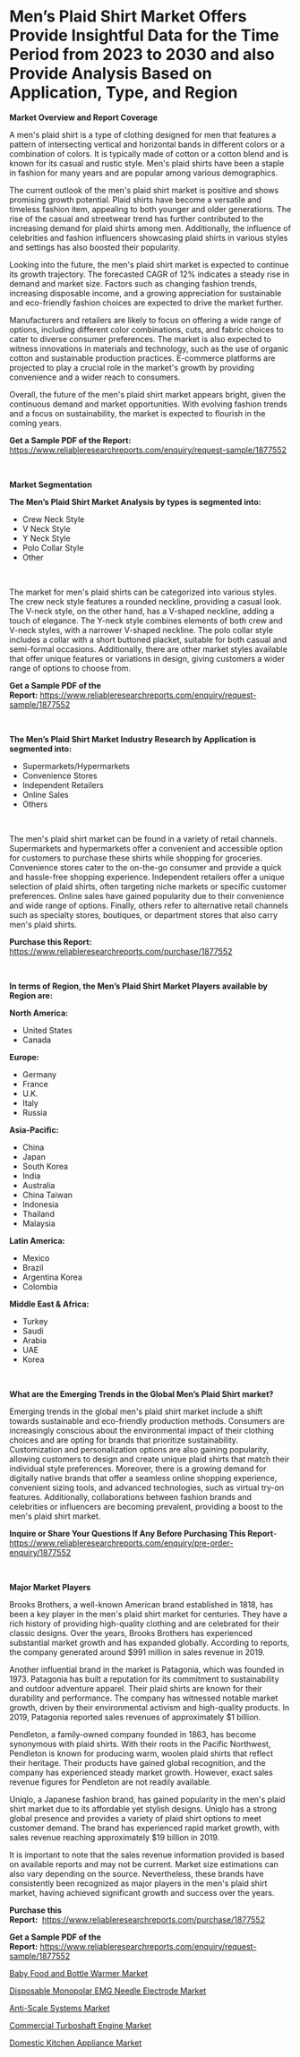 <p><h1>Men’s Plaid Shirt Market Offers Provide Insightful Data for the Time Period from 2023 to 2030 and also Provide Analysis Based on Application, Type, and Region</h1></p><p><strong>Market Overview and Report Coverage</strong></p>
<p><p>A men's plaid shirt is a type of clothing designed for men that features a pattern of intersecting vertical and horizontal bands in different colors or a combination of colors. It is typically made of cotton or a cotton blend and is known for its casual and rustic style. Men's plaid shirts have been a staple in fashion for many years and are popular among various demographics.</p><p>The current outlook of the men's plaid shirt market is positive and shows promising growth potential. Plaid shirts have become a versatile and timeless fashion item, appealing to both younger and older generations. The rise of the casual and streetwear trend has further contributed to the increasing demand for plaid shirts among men. Additionally, the influence of celebrities and fashion influencers showcasing plaid shirts in various styles and settings has also boosted their popularity.</p><p>Looking into the future, the men's plaid shirt market is expected to continue its growth trajectory. The forecasted CAGR of 12% indicates a steady rise in demand and market size. Factors such as changing fashion trends, increasing disposable income, and a growing appreciation for sustainable and eco-friendly fashion choices are expected to drive the market further. </p><p>Manufacturers and retailers are likely to focus on offering a wide range of options, including different color combinations, cuts, and fabric choices to cater to diverse consumer preferences. The market is also expected to witness innovations in materials and technology, such as the use of organic cotton and sustainable production practices. E-commerce platforms are projected to play a crucial role in the market's growth by providing convenience and a wider reach to consumers.</p><p>Overall, the future of the men's plaid shirt market appears bright, given the continuous demand and market opportunities. With evolving fashion trends and a focus on sustainability, the market is expected to flourish in the coming years.</p></p>
<p><strong>Get a Sample PDF of the Report:</strong> <a href="https://www.reliableresearchreports.com/enquiry/request-sample/1877552">https://www.reliableresearchreports.com/enquiry/request-sample/1877552</a></p>
<p>&nbsp;</p>
<p><strong>Market Segmentation</strong></p>
<p><strong>The Men’s Plaid Shirt Market Analysis by types is segmented into:</strong></p>
<p><ul><li>Crew Neck Style</li><li>V Neck Style</li><li>Y Neck Style</li><li>Polo Collar Style</li><li>Other</li></ul></p>
<p>&nbsp;</p>
<p><p>The market for men's plaid shirts can be categorized into various styles. The crew neck style features a rounded neckline, providing a casual look. The V-neck style, on the other hand, has a V-shaped neckline, adding a touch of elegance. The Y-neck style combines elements of both crew and V-neck styles, with a narrower V-shaped neckline. The polo collar style includes a collar with a short buttoned placket, suitable for both casual and semi-formal occasions. Additionally, there are other market styles available that offer unique features or variations in design, giving customers a wider range of options to choose from.</p></p>
<p><strong>Get a Sample PDF of the Report:</strong>&nbsp;<a href="https://www.reliableresearchreports.com/enquiry/request-sample/1877552">https://www.reliableresearchreports.com/enquiry/request-sample/1877552</a></p>
<p>&nbsp;</p>
<p><strong>The Men’s Plaid Shirt Market Industry Research by Application is segmented into:</strong></p>
<p><ul><li>Supermarkets/Hypermarkets</li><li>Convenience Stores</li><li>Independent Retailers</li><li>Online Sales</li><li>Others</li></ul></p>
<p>&nbsp;</p>
<p><p>The men's plaid shirt market can be found in a variety of retail channels. Supermarkets and hypermarkets offer a convenient and accessible option for customers to purchase these shirts while shopping for groceries. Convenience stores cater to the on-the-go consumer and provide a quick and hassle-free shopping experience. Independent retailers offer a unique selection of plaid shirts, often targeting niche markets or specific customer preferences. Online sales have gained popularity due to their convenience and wide range of options. Finally, others refer to alternative retail channels such as specialty stores, boutiques, or department stores that also carry men's plaid shirts.</p></p>
<p><strong>Purchase this Report:</strong>&nbsp; <a href="https://www.reliableresearchreports.com/purchase/1877552">https://www.reliableresearchreports.com/purchase/1877552</a></p>
<p>&nbsp;</p>
<p><strong>In terms of Region, the Men’s Plaid Shirt Market Players available by Region are:</strong></p>
<p>
    <p> <strong> North America: </strong>
        <ul>
            <li>United States</li>
            <li>Canada</li>
        </ul>
        </p> 
    <p> <strong> Europe: </strong>
        <ul>
            <li>Germany</li>
            <li>France</li>
            <li>U.K.</li>
            <li>Italy</li>
            <li>Russia</li>
        </ul>
        </p> 
    <p> <strong> Asia-Pacific: </strong>
        <ul>
            <li>China</li>
            <li>Japan</li>
            <li>South Korea</li>
            <li>India</li>
            <li>Australia</li>
            <li>China Taiwan</li>
            <li>Indonesia</li>
            <li>Thailand</li>
            <li>Malaysia</li>
        </ul>
        </p> 
    <p> <strong> Latin America: </strong>
        <ul>
            <li>Mexico</li>
            <li>Brazil</li>
            <li>Argentina Korea</li>
            <li>Colombia</li>
        </ul>
        </p> 
    <p> <strong> Middle East & Africa: </strong>
        <ul>
            <li>Turkey</li>
            <li>Saudi</li>
            <li>Arabia</li>
            <li>UAE</li>
            <li>Korea</li>
        </ul>
    </p>
    </p>
<p>&nbsp;</p>
<p><strong>What are the Emerging Trends in the Global Men’s Plaid Shirt market?</strong></p>
<p><p>Emerging trends in the global men's plaid shirt market include a shift towards sustainable and eco-friendly production methods. Consumers are increasingly conscious about the environmental impact of their clothing choices and are opting for brands that prioritize sustainability. Customization and personalization options are also gaining popularity, allowing customers to design and create unique plaid shirts that match their individual style preferences. Moreover, there is a growing demand for digitally native brands that offer a seamless online shopping experience, convenient sizing tools, and advanced technologies, such as virtual try-on features. Additionally, collaborations between fashion brands and celebrities or influencers are becoming prevalent, providing a boost to the men's plaid shirt market.</p></p>
<p><strong>Inquire or Share Your Questions If Any Before Purchasing This Report</strong>- <a href="https://www.reliableresearchreports.com/enquiry/pre-order-enquiry/1877552">https://www.reliableresearchreports.com/enquiry/pre-order-enquiry/1877552</a></p>
<p>&nbsp;</p>
<p><strong>Major Market Players</strong></p>
<p><p>Brooks Brothers, a well-known American brand established in 1818, has been a key player in the men's plaid shirt market for centuries. They have a rich history of providing high-quality clothing and are celebrated for their classic designs. Over the years, Brooks Brothers has experienced substantial market growth and has expanded globally. According to reports, the company generated around $991 million in sales revenue in 2019.</p><p>Another influential brand in the market is Patagonia, which was founded in 1973. Patagonia has built a reputation for its commitment to sustainability and outdoor adventure apparel. Their plaid shirts are known for their durability and performance. The company has witnessed notable market growth, driven by their environmental activism and high-quality products. In 2019, Patagonia reported sales revenues of approximately $1 billion.</p><p>Pendleton, a family-owned company founded in 1863, has become synonymous with plaid shirts. With their roots in the Pacific Northwest, Pendleton is known for producing warm, woolen plaid shirts that reflect their heritage. Their products have gained global recognition, and the company has experienced steady market growth. However, exact sales revenue figures for Pendleton are not readily available.</p><p>Uniqlo, a Japanese fashion brand, has gained popularity in the men's plaid shirt market due to its affordable yet stylish designs. Uniqlo has a strong global presence and provides a variety of plaid shirt options to meet customer demand. The brand has experienced rapid market growth, with sales revenue reaching approximately $19 billion in 2019.</p><p>It is important to note that the sales revenue information provided is based on available reports and may not be current. Market size estimations can also vary depending on the source. Nevertheless, these brands have consistently been recognized as major players in the men's plaid shirt market, having achieved significant growth and success over the years.</p></p>
<p><strong>Purchase this Report:</strong>&nbsp;&nbsp;<a href="https://www.reliableresearchreports.com/purchase/1877552">https://www.reliableresearchreports.com/purchase/1877552</a></p>
<p></p>
<p><strong>Get a Sample PDF of the Report:</strong>&nbsp;<a href="https://www.reliableresearchreports.com/enquiry/request-sample/1877552">https://www.reliableresearchreports.com/enquiry/request-sample/1877552</a></p>
<p><p><a href="https://github.com/deliacustodio40/Market-Research-Report-List-1/blob/main/baby-food-and-bottle-warmer-market.md">Baby Food and Bottle Warmer Market</a></p><p><a href="https://github.com/scarol104/Market-Research-Report-List-1/blob/main/disposable-monopolar-emg-needle-electrode-market.md">Disposable Monopolar EMG Needle Electrode Market</a></p><p><a href="https://medium.com/@lorimyers95/analyzing-anti-scale-systems-market-global-industry-perspective-and-forecast-2023-to-2030-c36c3c5351b8">Anti-Scale Systems Market</a></p><p><a href="https://medium.com/@ruthmorales25/commercial-turboshaft-engine-market-analysis-its-cagr-market-segmentation-and-global-industry-a79ba6a6e213">Commercial Turboshaft Engine Market</a></p><p><a href="https://medium.com/@kimberlymontgomery2004/domestic-kitchen-appliance-market-analysis-its-cagr-market-segmentation-and-global-industry-7543877585b7">Domestic Kitchen Appliance Market</a></p></p>
